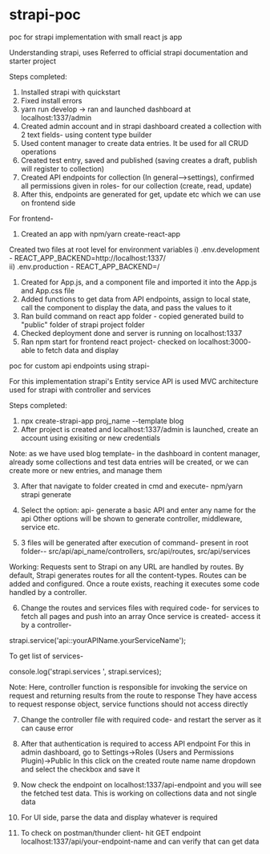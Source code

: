 # strapi-poc
poc for strapi implementation with small react js app

Understanding strapi, uses
Referred to official strapi documentation and starter project

Steps completed: 

1. Installed strapi with quickstart
2. Fixed install errors
3. yarn run develop -> ran and launched dashboard at localhost:1337/admin
4. Created admin account and in strapi dashboard created a collection with 2 text fields- using content type builder
5. Used content manager to create data entries. It be used for all CRUD operations
6. Created test entry, saved and published (saving creates a draft, publish will register to collection)
7. Created API endpoints for collection (In general-->settings), confirmed all permissions given in roles- for our collection (create, read, update)
8. After this, endpoints are generated for get, update etc which we can use on frontend side

For frontend- 
1. Created an app with npm/yarn create-react-app

Created two files at root level for environment variables 
i) .env.development - REACT_APP_BACKEND=http://localhost:1337/  
ii) .env.production - REACT_APP_BACKEND=/
 

1. Created for App.js, and a component file and imported it into the App.js and App.css file
7. Added functions to get data from API endpoints, assign to local state, call the component to display 
the data, and pass the values to it
3. Ran build command on react app folder - copied generated build to "public" folder of strapi project folder
4. Checked deployment done and server is running on localhost:1337
5. Ran npm start for frontend react project- checked on localhost:3000- able to fetch data and display



poc for custom api endpoints using strapi-

For this implementation strapi's Entity service API is used
MVC architecture used for strapi with controller and services

Steps completed:
1. npx create-strapi-app proj_name --template blog
2. After project is created and localhost:1337/admin is launched, create an account using exisiting or new 
credentials 

Note: as we have used blog template- in the dashboard in content manager, already some collections and 
test data entries will be created, or we can create more or new entries, and manage them

3. After that navigate to folder created in cmd and execute-
npm/yarn strapi generate
4. Select the option: api- generate a basic API 
and enter any name for the api 
Other options will be shown to generate controller, middleware, service etc.

5. 3 files will be generated after execution of command- present in root folder-- src/api/api_name/controllers,
src/api/routes, src/api/services

Working: Requests sent to Strapi on any URL are handled by routes. By default, Strapi generates routes for all the 
content-types. Routes can be added and configured. Once a route exists, reaching it executes some code handled 
by a controller.

6. Change the routes and services files with required code- for services to fetch all pages and push into an array
Once service is created- access it by a controller-    

strapi.service('api::yourAPIName.yourServiceName');

To get list of services- 

console.log('strapi.services ', strapi.services);

Note: Here, controller function is responsible for invoking the service on request and returning results from the route to response
They have access to request response object, service functions should not access directly

7. Change the controller file with required code- and restart the server as it can cause error 
8. After that authentication is required to access API endpoint 
 For this in admin dashboard, go to Settings->Roles (Users and Permissions Plugin)->Public
 In this click on the created route name name dropdown and select the checkbox and save it

8. Now check the endpoint on localhost:1337/api-endpoint and you will see the fetched test data. This is working on collections data 
and not single data
9. For UI side, parse the data and display whatever is required 

10. To check on postman/thunder client- 
hit GET endpoint localhost:1337/api/your-endpoint-name and can verify that can get data
